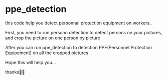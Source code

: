 # ppe_detection
this code help you detect personnal protection equipment on workers..

First, you need to run personn detection to detect persons on your pictures, and crop the picture on one person by picture

After you can run ppe_detection to detection PPE(Personnel Protection Equipement) on all the cropped pictures

Hope this will help you...

thanks🙏🏾
